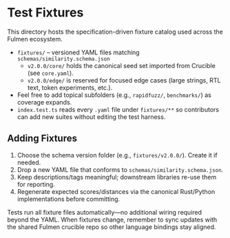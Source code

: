 # Test Fixtures

This directory hosts the specification-driven fixture catalog used across the Fulmen ecosystem.

- `fixtures/` – versioned YAML files matching `schemas/similarity.schema.json`
  - `v2.0.0/core/` holds the canonical seed set imported from Crucible (see `core.yaml`).
  - `v2.0.0/edge/` is reserved for focused edge cases (large strings, RTL text, token experiments,
    etc.).
- Feel free to add topical subfolders (e.g., `rapidfuzz/`, `benchmarks/`) as coverage expands.
- `index.test.ts` reads every `.yaml` file under `fixtures/**` so contributors can add new suites
  without editing the test harness.

## Adding Fixtures

1. Choose the schema version folder (e.g., `fixtures/v2.0.0/`). Create it if needed.
2. Drop a new YAML file that conforms to `schemas/similarity.schema.json`.
3. Keep descriptions/tags meaningful; downstream libraries re-use them for reporting.
4. Regenerate expected scores/distances via the canonical Rust/Python implementations before
   committing.

Tests run all fixture files automatically—no additional wiring required beyond the YAML. When
fixtures change, remember to sync updates with the shared Fulmen crucible repo so other language
bindings stay aligned.
